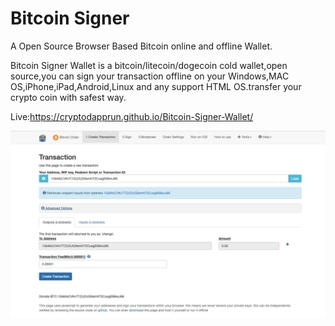 Bitcoin Signer
=======

A Open Source Browser Based Bitcoin online and offline Wallet.

Bitcoin Signer Wallet is a bitcoin/litecoin/dogecoin cold wallet,open source,you can sign your transaction offline on your Windows,MAC OS,iPhone,iPad,Android,Linux and any support HTML OS.transfer your crypto coin with safest way.

Live:https://cryptodapprun.github.io/Bitcoin-Signer-Wallet/

<img src="https://github.com/CryptoDappRun/Bitcoin-Signer-Wallet/blob/main/screen.png?raw=true">
